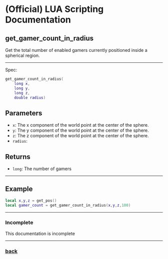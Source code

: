 
# (Official) LUA Scripting Documentation

## get_gamer_count_in_radius

Get the total number of enabled gamers currently positioned inside a spherical region.

___

Spec:

```lua
get_gamer_count_in_radius(
	long x,
	long y,
	long z,
	double radius)
```

## Parameters

- `x`: The x component of the world point at the center of the sphere.
- `y`: The y component of the world point at the center of the sphere.
- `z`: The z component of the world point at the center of the sphere.
- `radius`: 

## Returns

- `long`: The number of gamers

___

## Example

```lua
local x,y,z = get_pos()
local gamer_count = get_gamer_count_in_radius(x,y,z,100)
```

___

### Incomplete

This documentation is incomplete

___

### [back](../getters)
